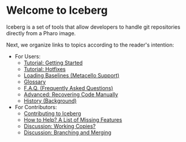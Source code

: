 # Welcome to Iceberg

Iceberg is a set of tools that allow developers to handle git repositories directly from a Pharo image.

Next, we organize links to topics according to the reader's intention:

* For Users:
  - [Tutorial: Getting Started](Tutorial)
  - [Tutorial: Hotfixes](Metacello-Support)
  - [Loading Baselines (Metacello Support)](Metacello-Support)
  - [Glossary](Iceberg-glossary)
  - [F.A.Q. (Frequently Asked Questions)](FAQ)
  - [Advanced: Recovering Code Manually](Recovering-Code)
  - [History (Background)](Background.md)
* For Contributors:
  - [Contributing to Iceberg](Contributing-to-Iceberg)
  - [How to Help? A List of Missing Features](How-to-help-us,-What-you-could-contribute)
  - [Discussion: Working Copies?](The-Working-Copy(ies))
  - [Discussion: Branching and Merging](Branching-and-Merging)
